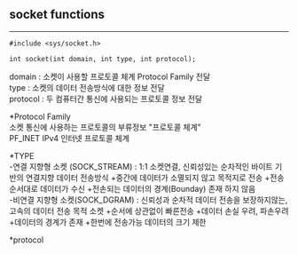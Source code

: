 ## socket functions

---

```
#include <sys/socket.h>

int socket(int domain, int type, int protocol);
```
domain : 소켓이 사용할 프로토콜 체계 Protocol Family 전달  
type : 소켓의 데이터 전송방식에 대한 정보 전달  
protocol : 두 컴퓨터간 통신에 사용되는 프로토콜 정보 전달  

*Protocol Family  
소켓 통신에 사용하는 프로토콜의 부류정보 "프로토콜 체계"  
PF_INET IPv4 인터넷 프로토콜 체계  

*TYPE  
-연결 지향형 소켓 (SOCK_STREAM) : 1:1 소켓연결, 신뢰성있는 순차적인 바이트 기반의 연결지향 데이터 전송방식
+중간에 데이터가 소멸되지 않고 목적지로 전송
+전송 순서대로 데이터가 수신
+전손되는 데이터의 경계(Bounday) 존재 하지 않음  
-비연결 지향형 소켓(SOCK_DGRAM) : 신뢰성과 순차적 데이터 전송을 보장하지않는, 고속의 데이터 전송 목적 소켓
+순서에 상관없이 빠른전송
+데이터 손실 우려, 파손우려
+데이터의 경계가 존재
+한번에 전송가능 데이터의 크기 제한

*protocol
